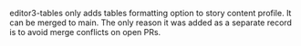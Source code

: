 editor3-tables only adds tables formatting option to story content profile. It can be merged to main. The only reason it was added as a separate record is to avoid merge conflicts on open PRs.
